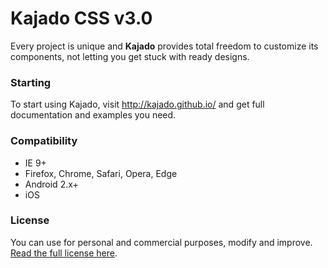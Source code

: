 # Kajado CSS v3.0
Every project is unique and **Kajado** provides total freedom to customize its components, not letting you get stuck with ready designs.


### Starting
To start using Kajado, visit <http://kajado.github.io/> and get full documentation and examples you need.


### Compatibility
* IE 9+
* Firefox, Chrome, Safari, Opera, Edge
* Android 2.x+
* iOS


### License
You can use for personal and commercial purposes, modify and improve. [Read the full license here](https://github.com/kajado/kajado/blob/master/LICENSE).
